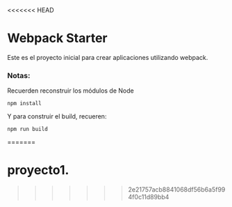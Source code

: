 <<<<<<< HEAD
# Webpack Starter

Este es el proyecto inicial para crear aplicaciones utilizando webpack.

### Notas:
Recuerden reconstruir los módulos de Node
```
npm install
```

Y para construir el build, recueren:
```
npm run build
```
=======
# proyecto1.
>>>>>>> 2e21757acb8841068df56b6a5f994f0c11d89bb4
